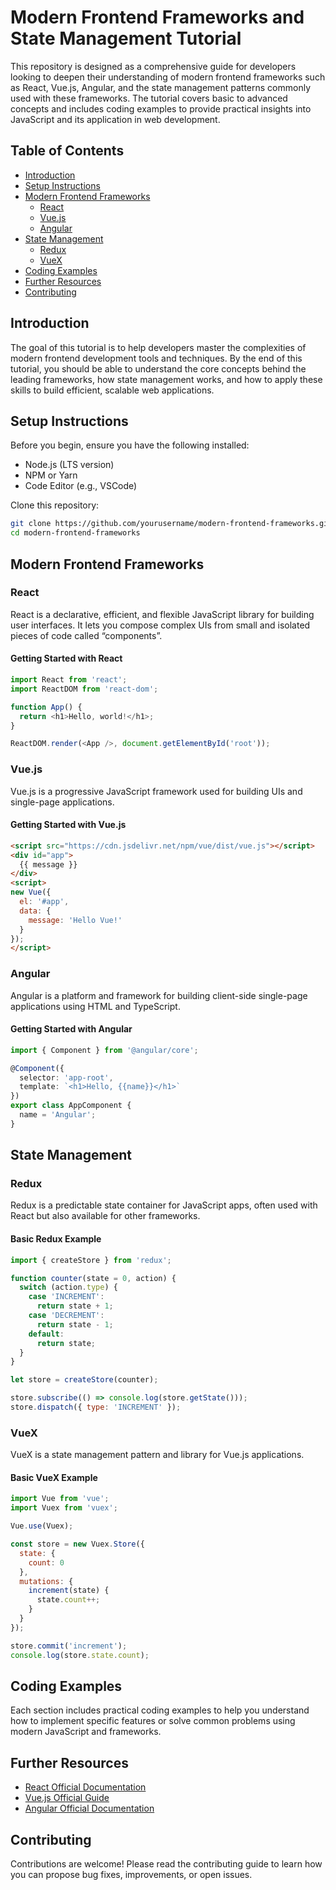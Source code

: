 
# Modern Frontend Frameworks and State Management Tutorial

This repository is designed as a comprehensive guide for developers looking to deepen their understanding of modern frontend frameworks such as React, Vue.js, Angular, and the state management patterns commonly used with these frameworks. The tutorial covers basic to advanced concepts and includes coding examples to provide practical insights into JavaScript and its application in web development.

## Table of Contents
- [Introduction](#introduction)
- [Setup Instructions](#setup-instructions)
- [Modern Frontend Frameworks](#modern-frontend-frameworks)
  - [React](#react)
  - [Vue.js](#vuejs)
  - [Angular](#angular)
- [State Management](#state-management)
  - [Redux](#redux)
  - [VueX](#vuex)
- [Coding Examples](#coding-examples)
- [Further Resources](#further-resources)
- [Contributing](#contributing)

## Introduction
The goal of this tutorial is to help developers master the complexities of modern frontend development tools and techniques. By the end of this tutorial, you should be able to understand the core concepts behind the leading frameworks, how state management works, and how to apply these skills to build efficient, scalable web applications.

## Setup Instructions
Before you begin, ensure you have the following installed:
- Node.js (LTS version)
- NPM or Yarn
- Code Editor (e.g., VSCode)

Clone this repository:
```bash
git clone https://github.com/yourusername/modern-frontend-frameworks.git
cd modern-frontend-frameworks
```

## Modern Frontend Frameworks
### React
React is a declarative, efficient, and flexible JavaScript library for building user interfaces. It lets you compose complex UIs from small and isolated pieces of code called “components”.

#### Getting Started with React
```javascript
import React from 'react';
import ReactDOM from 'react-dom';

function App() {
  return <h1>Hello, world!</h1>;
}

ReactDOM.render(<App />, document.getElementById('root'));
```

### Vue.js
Vue.js is a progressive JavaScript framework used for building UIs and single-page applications.

#### Getting Started with Vue.js
```html
<script src="https://cdn.jsdelivr.net/npm/vue/dist/vue.js"></script>
<div id="app">
  {{ message }}
</div>
<script>
new Vue({
  el: '#app',
  data: {
    message: 'Hello Vue!'
  }
});
</script>
```

### Angular
Angular is a platform and framework for building client-side single-page applications using HTML and TypeScript.

#### Getting Started with Angular
```typescript
import { Component } from '@angular/core';

@Component({
  selector: 'app-root',
  template: `<h1>Hello, {{name}}</h1>`
})
export class AppComponent {
  name = 'Angular';
}
```

## State Management
### Redux
Redux is a predictable state container for JavaScript apps, often used with React but also available for other frameworks.

#### Basic Redux Example
```javascript
import { createStore } from 'redux';

function counter(state = 0, action) {
  switch (action.type) {
    case 'INCREMENT':
      return state + 1;
    case 'DECREMENT':
      return state - 1;
    default:
      return state;
  }
}

let store = createStore(counter);

store.subscribe(() => console.log(store.getState()));
store.dispatch({ type: 'INCREMENT' });
```

### VueX
VueX is a state management pattern and library for Vue.js applications.

#### Basic VueX Example
```javascript
import Vue from 'vue';
import Vuex from 'vuex';

Vue.use(Vuex);

const store = new Vuex.Store({
  state: {
    count: 0
  },
  mutations: {
    increment(state) {
      state.count++;
    }
  }
});

store.commit('increment');
console.log(store.state.count);
```

## Coding Examples
Each section includes practical coding examples to help you understand how to implement specific features or solve common problems using modern JavaScript and frameworks.

## Further Resources
- [React Official Documentation](https://reactjs.org/docs/getting-started.html)
- [Vue.js Official Guide](https://vuejs.org/v2/guide/)
- [Angular Official Documentation](https://angular.io/docs)

## Contributing
Contributions are welcome! Please read the contributing guide to learn how you can propose bug fixes, improvements, or open issues.

